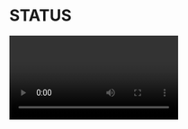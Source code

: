 # STATUS

<video src="https://pub-baf63544dce04e12a9502ae4f58bdc2b.r2.dev/diplomatic-status-demo-720.mov" controls />

## Demo

Visit [https://diplomatic-status.replit.app](https://diplomatic-status.replit.app/) for a live demo. Open in multiple tabs or on multiple devices and note the status messages sync in real-time.

Source code is at https://replit.com/@masonicboom/STATUS#src/App.tsx.

## Usage

1. `npm create vite@latest`
2. `cd` into that directory
3. `npm install @interncom/diplomatic`
4. Configure `vite.config.ts` to target `es2022` for [top-level await](https://tc39.es/proposal-top-level-await/) support (used in [our fork of libsodium.js](https://github.com/interncom/libsodium.js/tree/esm)).

```jsx
export default defineConfig({
  plugins: [react()],
  server: {
    host: '0.0.0.0',
  },
  build: {
    target: 'es2022',
  },
  optimizeDeps: { esbuildOptions: { target: 'es2022' } },
})
```

1. Then, change your `App.tsx` to this.

```tsx
import './App.css'
import { useCallback, useState } from 'react';
import { DiplomaticClient, idbStore, type IOp, opMapApplier, StateManager } from '@interncom/diplomatic'
import { ClientStatusBar, InitSeedView, useStateWatcher, useClientState, useSyncOnResume } from '@interncom/diplomatic';

interface IStatus {
  status: string;
  updatedAt: string;
}

const statusStore = {
  store(status: IStatus) {
    localStorage.setItem("status", status.status);
    localStorage.setItem("updatedAt", status.updatedAt);
  },
  load(): IStatus | undefined {
    const status = localStorage.getItem("status") ?? undefined;
    const updatedAt = localStorage.getItem("updatedAt") ?? undefined;
    if (!status || !updatedAt) {
      return undefined;
    }
    return { status, updatedAt };
  },
  async clear() {
    localStorage.removeItem("status");
  }
}

export interface IStatusOp extends IOp {
  type: "status";
  body: string;
}

const applier = opMapApplier<{ status: IStatusOp }>({
  "status": {
    check: (op: IOp): op is IStatusOp => {
      return op.type === "status" && typeof op.body === "string";
    },
    apply: async (op: IStatusOp) => {
      const curr = statusStore.load();
      if (!curr?.updatedAt || op.ts > curr.updatedAt) {
        const status = op.body;
        statusStore.store({ status, updatedAt: op.ts });
      }
    }
  }
});
const stateManager = new StateManager(applier, statusStore.clear)
const client = new DiplomaticClient({ store: idbStore, stateManager });

const hostURL = "https://diplomatic-cloudflare-host.root-a00.workers.dev";

export default function App() {
  useSyncOnResume(client);
  const state = useClientState(client);
  const link = useCallback(() => { client.registerAndConnect(hostURL) }, []);

  const status = useStateWatcher(stateManager, "status", statusStore.load);
  const [statusField, setStatusField] = useState("");
  const handleSubmit = useCallback((evt: React.FormEvent) => {
    evt.preventDefault();
    client.upsert("status", statusField);
    setStatusField("");
  }, [statusField]);

  if (!client || !state) {
    return null;
  }

  return (
    <>
      <ClientStatusBar state={state} />
      {state.hasSeed ? (
        <>
          <h1>STATUS</h1>
          <div id="status-message">{status?.status}</div>
          <div id="status-timestamp">{status?.updatedAt}</div>
          <form onSubmit={handleSubmit}>
            <input id="status-input" type="text" value={statusField} onChange={(evt) => setStatusField(evt.target.value)} placeholder="Type a message ↵" />
          </form>
          {
            state.hasHost
              ? <button type="button" onClick={client.disconnect}>UNLINK</button>
              : <button type="button" onClick={link}>LINK</button>
          }
          <button type="button" onClick={client.wipe}>EXIT</button>
        </>
      ) : (
        <InitSeedView client={client} path="/" />
      )}
    </>
  );
}
```

1. Do `npm run dev` and open the URL it provides. You’ll see an app like this.

    ![Screenshot of init UI](./status-init.png)

2. Push the Generate button, choose a username, hit enter or INIT, and save the password when prompted.
3. Now you’ll see a screen like this. The green light next to `SEED` indicates the client now has a cryptographic seed in place (used to encrypt operations and authenticate with hosts, via derived keys).

    ![Screenshot of main UI](./status-main.png)

4. Type a status message and hit enter. Notice the up arrow in the status bar has a `1` next to it. That indicates 1 operation is queued for upload. Type a few more if you like.
5. Push the `LINK` button to connect to the demo host, running at `https://diplomatic-cloudflare-host.root-a00.workers.dev`.
6. First the `HOST` light will activate, indicating a host is configured in the client. Then the `LINK` light will activate, indicating a WebSocket connection with the host is live.
7. Notice that the upload queue count drops to zero upon connecting.
8. Open STATUS in a new browser window, use your password manager to fill the same seed (if necessary), then link and observe that the second browser window gets into sync with the first.

## Code Walkthrough

Here is a line-by-line breakdown of that code.

### Imports

```tsx
import './App.css'
import { useCallback, useState } from 'react';
import { DiplomaticClient, idbStore, type IOp, opMapApplier, StateManager } from '@interncom/diplomatic'
import { ClientStatusBar, InitSeedView, useStateWatcher, useClientState, useSyncOnResume } from '@interncom/diplomatic';
```

Import CSS for style, React utilities, and various pieces of the DIPLOMATIC client library.

### Database

```tsx
interface IStatus {
  status: string;
  updatedAt: string;
}

const statusStore = {
  store(status: IStatus) {
    localStorage.setItem("status", status.status);
    localStorage.setItem("updatedAt", status.updatedAt);
  },
  load(): IStatus | undefined {
    const status = localStorage.getItem("status") ?? undefined;
    const updatedAt = localStorage.getItem("updatedAt") ?? undefined;
    if (!status || !updatedAt) {
      return undefined;
    }
    return { status, updatedAt };
  },
  async clear() {
    localStorage.removeItem("status");
  }
}
```

Create a structure to organize setting, retrieving, and clearing the status message, backed by the browser’s localStorage for persistence between refreshes.

### State Manager

```tsx
export interface IStatusOp extends IOp {
  type: "status";
  body: string;
}

const applier = opMapApplier<{ status: IStatusOp }>({
  "status": {
    check: (op: IOp): op is IStatusOp => {
      return op.type === "status" && typeof op.body === "string";
    },
    apply: async (op: IStatusOp) => {
      const curr = statusStore.load();
      if (!curr?.updatedAt || op.ts > curr.updatedAt) {
        const status = op.body;
        statusStore.store({ status, updatedAt: op.ts });
      }
    }
  }
});
const stateManager = new StateManager(applier, statusStore.clear)
```

Create the op handler, which updates the `statusStore` database in response to ops of type `status`, and knows how to clear the database when appropriate. This app uses `opMapApplier`, a convenience method that DIPLOMATIC provides to organize multiple types of appliers. For each type of op, you specify a `check` function which indicates whether an op is of the expected type, and an `apply` function which applies an op of that type.

### Client (DSL)

```tsx
const client = new DiplomaticClient({ store: idbStore, stateManager });
```

Initialize the DSL, with the just-defined `stateManager` and an `idbStore` as the client’s backing store. `idbStore` uses IndexedDB to organize the DSL’s state, such as operations pending upload or download.

```jsx
const hostURL = "https://diplomatic-cloudflare-host.root-a00.workers.dev";
```

Hardcode the demo server URL.

### App Component

```tsx
export default function App() {
```

Set up a React function component.

```jsx
useSyncOnResume(client);
```

Sync the client after network connectivity resumes.

### DSL State Observation

```jsx
const state = useClientState(client);
```

Watch for changes to the client’s state, which looks like this:

```jsx
export interface IDiplomaticClientState {
  hasSeed: boolean;
  hasHost: boolean;
  connected: boolean;
  numUploads: number;
  numDownloads: number;
}
```

This is what the client’s state looks like. Well, at least the state it exposes via `useClientState`.

### Host Management

```jsx
const link = useCallback(() => { client.registerAndConnect(hostURL) }, []);
```

A function to link the DSL to the host.

### App State Observation and Mutation

```jsx
const status = useStateWatcher(stateManager, "status", statusStore.load);
```

Observe changes to the status message, by loading them from `statusStore` on each op application.

```jsx
const [statusField, setStatusField] = useState("");
const handleSubmit = useCallback((evt: React.FormEvent) => {
  evt.preventDefault();
  client.upsert("status", statusField);
  setStatusField("");
}, [statusField]);
```

Manage contents of and changes to the status text field. On each (submitted) change, apply an `UPSERT` to change the status message.

### Loading

```jsx
if (!client || !state) {
  return null;
}
```

Wait for the client state to load before presenting UI.

### Status Bar

```jsx
return (
    <>
      <ClientStatusBar state={state} />
```

Show a status bar based on the DSL’s state.

![Image of status bar UI](./status-bar.png)

This is what the status bar looks like. For convenience, the DIPLOMATIC client library provides this component.

### UI Hierarchy

```jsx
{state.hasSeed ? (
  <>
    <h1>STATUS</h1>
    <div id="status-message">{status?.status}</div>
    <div id="status-timestamp">{status?.updatedAt}</div>
    <form onSubmit={handleSubmit}>
      <input id="status-input" type="text" value={statusField} onChange={(evt) => setStatusField(evt.target.value)} placeholder="Type a message ↵" />
    </form>
    {
      state.hasHost
        ? <button type="button" onClick={client.disconnect}>UNLINK</button>
        : <button type="button" onClick={link}>LINK</button>
    }
    <button type="button" onClick={client.wipe}>EXIT</button>
  </>
```

If the DSL has a seed loaded, present the main UI, including the status message and its timestamp, a text field to update the message, and controls to link/unlink from the host as well as clear the DSL’s seed (ensure you’ve saved it first!)

```tsx
return (
  <div style={{ width: "100vw", textAlign: "center" }}>
    <h1>COUNT</h1>
    <h2>{count}</h2>
    <button onClick={inc}>+1</button>
  </div>
)
```

Create the view: a container with a title, the current count, and a button that triggers the increment function when pressed.

```tsx
<InitSeedView client={client} path="/" />
```

If the DSL doesn’t have a seed, present a view to generate and store a seed. For convenience, DIPLOMATIC provides this view in the client library.

### <InitSeedView />

```jsx
import { useState, useCallback, type FormEvent } from "react";
import type DiplomaticClient from "../client";
import libsodiumCrypto from "../crypto";
import { btoh, htob } from "../shared/lib";

interface IProps {
  client: DiplomaticClient;
  path: string; // Where to navigate after setting seed.
}
export default function InitSeedView({ client, path }: IProps) {
  const [seedString, setSeedString] = useState("");
  const [username, setUsername] = useState("");

  const genSeed = useCallback(async () => {
    const seed = await libsodiumCrypto.gen256BitSecureRandomSeed();
    const seedStr = btoh(seed);
    setSeedString(seedStr);
  }, []);

  const handleInitFormSubmit = useCallback(async (e: FormEvent) => {
    e.preventDefault();

    const seed = htob(seedString);
    await client.setSeed(seed);

    // Trigger password save prompt.
    window.location.replace(path);
  }, [seedString, client, path]);

  return (
    <div>
      <h1>Initialize</h1>
      <form id="seed" action="/" method="get" onSubmit={handleInitFormSubmit} style={{ display: "flex", flexDirection: "column" }}>
        <button type="button" onClick={genSeed}>Generate</button>
        <input name="password" type="password" autoComplete="new-password" placeholder="Push generate to pick a seed" value={seedString} onChange={(e) => setSeedString(e.target.value)} />
        <input name="username" type="text" autoComplete="username" placeholder="Choose an account name (not shared)" onChange={(e) => setUsername(e.target.value)} required />
        <button type="submit" disabled={!seedString || !username}>INIT</button>
      </form>
    </div>
  )
}
```

## Summary

In less than 100 LOC, you have an app that:

- functions offline
- buffers offline changes for sync when online
- authenticates with a cloud host
- synchronizes encrypted state changes via that host
- stores its cryptographic seed in the browser’s password manager
- achieves consistent state between multiple clients
- receives real-time state updates from its host, when online
